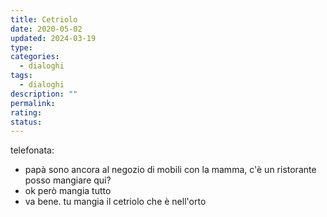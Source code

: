```yaml
---
title: Cetriolo
date: 2020-05-02
updated: 2024-03-19
type: 
categories:
  - dialoghi
tags:
  - dialoghi
description: ""
permalink: 
rating: 
status: 
---
```


telefonata:

- papà sono ancora al negozio di mobili con la mamma, c'è un ristorante posso mangiare qui?
- ok però mangia tutto
- va bene. tu mangia il cetriolo che è nell'orto
